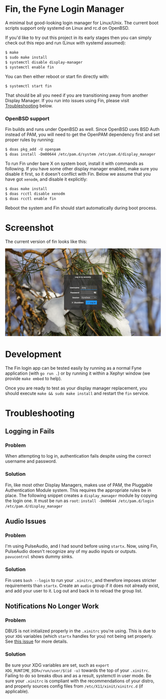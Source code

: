 # Fin, the Fyne Login Manager

A minimal but good-looking login manager for Linux/Unix.
The current boot scripts support only systemd on Linux and rc.d on OpenBSD.

If you'd like to try out this project in its early stages
then you can simply check out this repo and run (Linux with systemd assumed):

```shell
$ make
$ sudo make install
$ systemctl disable display-manager
$ systemctl enable fin
```

You can then either reboot or start fin directly with:

```shell
$ systemctl start fin
```

That should be all you need if you are transitioning away from
another Display Manager. If you run into issues using Fin,
please visit [Troubleshooting](#troubleshooting) below.

### OpenBSD support

Fin builds and runs under OpenBSD as well. Since OpenBSD uses BSD Auth 
instead of PAM, you will need to get the OpenPAM dependency first and set proper rules by running:

```shell
$ doas pkg_add -U openpam
$ doas install -Dm00644 /etc/pam.d/system /etc/pam.d/display_manager
```

To run Fin under bare X on system boot, install it with commands as following. If you have some other display manager enabled, make sure you disable it first, so it doesn't conflict with Fin. Below we assume that you have got `xenodm`, and disable it explicitly:

```shell
$ doas make install
$ doas rcctl disable xenodm
$ doas rcctl enable fin
```

Reboot the system and Fin should start automatically during boot process.

# Screenshot

The current version of fin looks like this:

![](img/screenshot.png)

# Development

The Fin login app can be tested easily by running as a normal
Fyne application (with `go run .`) or by running it within a
Xephyr window (we provide `make embed` to help).

Once you are ready to test as your display manager replacement,
you should execute `make && sudo make install` and restart the
`fin` service.


# Troubleshooting

## Logging in Fails
### Problem
When attempting to log in, authentication fails despite using
the correct username and password.
### Solution
Fin, like most other Display Managers, makes use of PAM, the
Pluggable Authentication Module system. This requires the
appropriate rules be in place. The following snippet creates a
`display_manager` module by copying the login one. It must be
run as `root`:
`install -Dm00644 /etc/pam.d/login /etc/pam.d/display_manager`


## Audio Issues
### Problem
I'm using PulseAudio, and I had sound before using `startx`.
Now, using Fin, PulseAudio doesn't recognize any of my
audio inputs or outputs. `pavucontrol` shows dummy sinks.

### Solution
Fin uses `bash --login` to run your `.xinitrc`, and therefore
imposes stricter requirements than `startx`. Create an `audio`
group if it does not already exist, and add your user to it.
Log out and back in to reload the group list.


## Notifications No Longer Work
### Problem
DBUS is not initialized properly in the `.xinitrc` you're using.
This is due to your `XDG` variables (which `startx` handles for
you) not being set properly. See
[this issue](https://github.com/FyshOS/fin/issues/5) for more
details.
### Solution
Be sure your XDG variables are set, such as
`export XDG_RUNTIME_DIR=/run/user/$(id -u)` towards the top of
your `.xinitrc`. Failing to do so breaks dbus and as a result,
systemctl in user mode. Be sure your `.xinitrc` is compliant
with the recommendations of your distro, and properly sources
config files from `/etc/X11/xinit/xinitrc.d` (if applicable).

